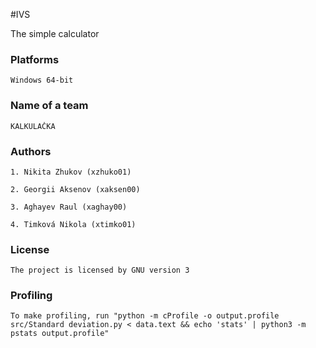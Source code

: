 #IVS

The simple calculator

### Platforms
    
    Windows 64-bit

### Name of a team ###


    KALKULAČKA
    
### Authors ###
    
    1. Nikita Zhukov (xzhuko01)

    2. Georgii Aksenov (xaksen00)
    
    3. Aghayev Raul (xaghay00)
    
    4. Timková Nikola (xtimko01)

### License ###

    The project is licensed by GNU version 3
    
### Profiling ###

    To make profiling, run "python -m cProfile -o output.profile src/Standard deviation.py < data.text && echo 'stats' | python3 -m pstats output.profile" 
